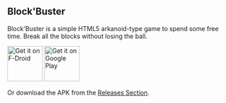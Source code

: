 Block'Buster
------------

Block'Buster is a simple HTML5 arkanoid-type game to spend some free time. Break all the blocks without losing the ball.

[<img src="https://fdroid.gitlab.io/artwork/badge/get-it-on.png"
     alt="Get it on F-Droid"
     height="80">](https://f-droid.org/packages/org.asafonov.blockbuster/)
[<img src="https://play.google.com/intl/en_us/badges/images/generic/en-play-badge.png"
     alt="Get it on Google Play"
     height="80">](https://play.google.com/store/apps/details?id=org.asafonov.blockbuster)

Or download the APK from the [Releases Section](https://github.com/asafonov/blockbuster.apk/releases/latest).
